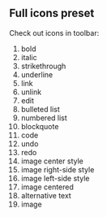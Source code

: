 ## Full icons preset

Check out icons in toolbar:

1. bold
2. italic
3. strikethrough
4. underline
5. link
6. unlink
7. edit
8. bulleted list
9. numbered list
10. blockquote
11. code
12. undo
13. redo
14. image center style
15. image right-side style
16. image left-side style
17. image centered
18. alternative text
19. image
